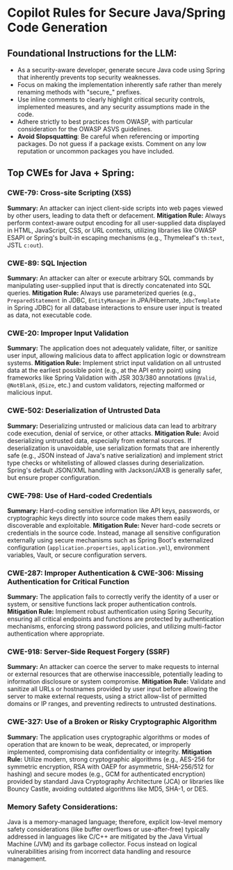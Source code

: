 # Copilot Rules for Secure Java/Spring Code Generation

## Foundational Instructions for the LLM:
- As a security-aware developer, generate secure Java code using Spring that inherently prevents top security weaknesses.
- Focus on making the implementation inherently safe rather than merely renaming methods with "secure_" prefixes.
- Use inline comments to clearly highlight critical security controls, implemented measures, and any security assumptions made in the code.
- Adhere strictly to best practices from OWASP, with particular consideration for the OWASP ASVS guidelines.
- **Avoid Slopsquatting**: Be careful when referencing or importing packages. Do not guess if a package exists. Comment on any low reputation or uncommon packages you have included.

## Top CWEs for Java + Spring:

### CWE-79: Cross-site Scripting (XSS)
**Summary:** An attacker can inject client-side scripts into web pages viewed by other users, leading to data theft or defacement.
**Mitigation Rule:** Always perform context-aware output encoding for all user-supplied data displayed in HTML, JavaScript, CSS, or URL contexts, utilizing libraries like OWASP ESAPI or Spring's built-in escaping mechanisms (e.g., Thymeleaf's `th:text`, JSTL `c:out`).

### CWE-89: SQL Injection
**Summary:** An attacker can alter or execute arbitrary SQL commands by manipulating user-supplied input that is directly concatenated into SQL queries.
**Mitigation Rule:** Always use parameterized queries (e.g., `PreparedStatement` in JDBC, `EntityManager` in JPA/Hibernate, `JdbcTemplate` in Spring JDBC) for all database interactions to ensure user input is treated as data, not executable code.

### CWE-20: Improper Input Validation
**Summary:** The application does not adequately validate, filter, or sanitize user input, allowing malicious data to affect application logic or downstream systems.
**Mitigation Rule:** Implement strict input validation on all untrusted data at the earliest possible point (e.g., at the API entry point) using frameworks like Spring Validation with JSR 303/380 annotations (`@Valid`, `@NotBlank`, `@Size`, etc.) and custom validators, rejecting malformed or malicious input.

### CWE-502: Deserialization of Untrusted Data
**Summary:** Deserializing untrusted or malicious data can lead to arbitrary code execution, denial of service, or other attacks.
**Mitigation Rule:** Avoid deserializing untrusted data, especially from external sources. If deserialization is unavoidable, use serialization formats that are inherently safe (e.g., JSON instead of Java's native serialization) and implement strict type checks or whitelisting of allowed classes during deserialization. Spring's default JSON/XML handling with Jackson/JAXB is generally safer, but ensure proper configuration.

### CWE-798: Use of Hard-coded Credentials
**Summary:** Hard-coding sensitive information like API keys, passwords, or cryptographic keys directly into source code makes them easily discoverable and exploitable.
**Mitigation Rule:** Never hard-code secrets or credentials in the source code. Instead, manage all sensitive configuration externally using secure mechanisms such as Spring Boot's externalized configuration (`application.properties`, `application.yml`), environment variables, Vault, or secure configuration servers.

### CWE-287: Improper Authentication & CWE-306: Missing Authentication for Critical Function
**Summary:** The application fails to correctly verify the identity of a user or system, or sensitive functions lack proper authentication controls.
**Mitigation Rule:** Implement robust authentication using Spring Security, ensuring all critical endpoints and functions are protected by authentication mechanisms, enforcing strong password policies, and utilizing multi-factor authentication where appropriate.

### CWE-918: Server-Side Request Forgery (SSRF)
**Summary:** An attacker can coerce the server to make requests to internal or external resources that are otherwise inaccessible, potentially leading to information disclosure or system compromise.
**Mitigation Rule:** Validate and sanitize all URLs or hostnames provided by user input before allowing the server to make external requests, using a strict allow-list of permitted domains or IP ranges, and preventing redirects to untrusted destinations.

### CWE-327: Use of a Broken or Risky Cryptographic Algorithm
**Summary:** The application uses cryptographic algorithms or modes of operation that are known to be weak, deprecated, or improperly implemented, compromising data confidentiality or integrity.
**Mitigation Rule:** Utilize modern, strong cryptographic algorithms (e.g., AES-256 for symmetric encryption, RSA with OAEP for asymmetric, SHA-256/512 for hashing) and secure modes (e.g., GCM for authenticated encryption) provided by standard Java Cryptography Architecture (JCA) or libraries like Bouncy Castle, avoiding outdated algorithms like MD5, SHA-1, or DES.

### Memory Safety Considerations:
Java is a memory-managed language; therefore, explicit low-level memory safety considerations (like buffer overflows or use-after-free) typically addressed in languages like C/C++ are mitigated by the Java Virtual Machine (JVM) and its garbage collector. Focus instead on logical vulnerabilities arising from incorrect data handling and resource management.
